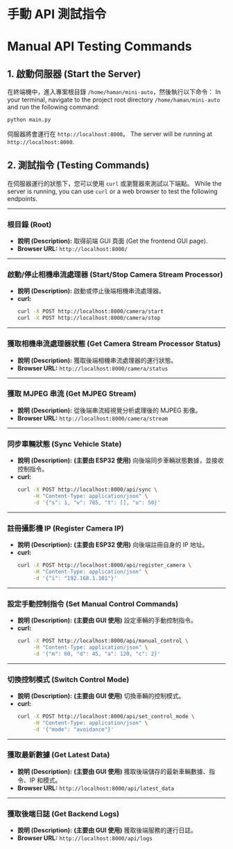 # 手動 API 測試指令
# Manual API Testing Commands

## 1. 啟動伺服器 (Start the Server)

在終端機中，進入專案根目錄 `/home/haman/mini-auto`，然後執行以下命令：
In your terminal, navigate to the project root directory `/home/haman/mini-auto` and run the following command:

```bash
python main.py
```

伺服器將會運行在 `http://localhost:8000`。
The server will be running at `http://localhost:8000`.

## 2. 測試指令 (Testing Commands)

在伺服器運行的狀態下，您可以使用 `curl` 或瀏覽器來測試以下端點。
While the server is running, you can use `curl` or a web browser to test the following endpoints.

---

### 根目錄 (Root)
- **說明 (Description):** 取得前端 GUI 頁面 (Get the frontend GUI page).
- **Browser URL:** `http://localhost:8000/`

---

### 啟動/停止相機串流處理器 (Start/Stop Camera Stream Processor)
- **說明 (Description):** 啟動或停止後端相機串流處理器。
- **curl:**
  ```bash
  curl -X POST http://localhost:8000/camera/start
  curl -X POST http://localhost:8000/camera/stop
  ```

---

### 獲取相機串流處理器狀態 (Get Camera Stream Processor Status)
- **說明 (Description):** 獲取後端相機串流處理器的運行狀態。
- **Browser URL:** `http://localhost:8000/camera/status`

---

### 獲取 MJPEG 串流 (Get MJPEG Stream)
- **說明 (Description):** 從後端串流經視覺分析處理後的 MJPEG 影像。
- **Browser URL:** `http://localhost:8000/camera/stream`

---

### 同步車輛狀態 (Sync Vehicle State)
- **說明 (Description):** **(主要由 ESP32 使用)** 向後端同步車輛狀態數據，並接收控制指令。
- **curl:**
  ```bash
  curl -X POST http://localhost:8000/api/sync \
       -H "Content-Type: application/json" \
       -d '{"s": 1, "v": 785, "t": [], "u": 50}'
  ```

---

### 註冊攝影機 IP (Register Camera IP)
- **說明 (Description):** **(主要由 ESP32 使用)** 向後端註冊自身的 IP 地址。
- **curl:**
  ```bash
  curl -X POST http://localhost:8000/api/register_camera \
       -H "Content-Type: application/json" \
       -d '{"i": "192.168.1.101"}'
  ```

---

### 設定手動控制指令 (Set Manual Control Commands)
- **說明 (Description):** **(主要由 GUI 使用)** 設定車輛的手動控制指令。
- **curl:**
  ```bash
  curl -X POST http://localhost:8000/api/manual_control \
       -H "Content-Type: application/json" \
       -d '{"m": 60, "d": 45, "a": 120, "c": 2}'
  ```

---

### 切換控制模式 (Switch Control Mode)
- **說明 (Description):** **(主要由 GUI 使用)** 切換車輛的控制模式。
- **curl:**
  ```bash
  curl -X POST http://localhost:8000/api/set_control_mode \
       -H "Content-Type: application/json" \
       -d '{"mode": "avoidance"}'
  ```

---

### 獲取最新數據 (Get Latest Data)
- **說明 (Description):** **(主要由 GUI 使用)** 獲取後端儲存的最新車輛數據、指令、IP 和模式。
- **Browser URL:** `http://localhost:8000/api/latest_data`

---

### 獲取後端日誌 (Get Backend Logs)
- **說明 (Description):** **(主要由 GUI 使用)** 獲取後端服務的運行日誌。
- **Browser URL:** `http://localhost:8000/api/logs`

